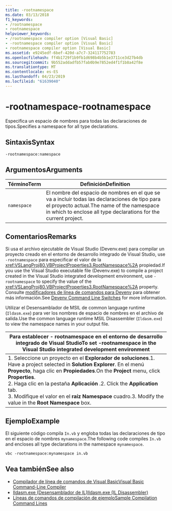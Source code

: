 ```yaml
---
title: -rootnamespace
ms.date: 03/13/2018
f1_keywords:
- /rootnamespace
- rootnamespace
helpviewer_keywords:
- /rootnamespace compiler option [Visual Basic]
- -rootnamespace compiler option [Visual Basic]
- rootnamespace compiler option [Visual Basic]
ms.assetid: e9245edf-6bef-420d-a7c7-324117752783
ms.openlocfilehash: ff4b1729f1b9fb1d698b4b5b1e3711ce3d27b4db
ms.sourcegitcommit: 9b552addadfb57fab0b9e7852ed4f1f1b8a42f8e
ms.translationtype: MT
ms.contentlocale: es-ES
ms.lasthandoff: 04/23/2019
ms.locfileid: "61639040"
---
```

# <a name="-rootnamespace"></a><span data-ttu-id="7fd39-102">-rootnamespace</span><span class="sxs-lookup"><span data-stu-id="7fd39-102">-rootnamespace</span></span>
<span data-ttu-id="7fd39-103">Especifica un espacio de nombres para todas las declaraciones de tipos.</span><span class="sxs-lookup"><span data-stu-id="7fd39-103">Specifies a namespace for all type declarations.</span></span>  
  
## <a name="syntax"></a><span data-ttu-id="7fd39-104">Sintaxis</span><span class="sxs-lookup"><span data-stu-id="7fd39-104">Syntax</span></span>  
  
```  
-rootnamespace:namespace  
```  
  
## <a name="arguments"></a><span data-ttu-id="7fd39-105">Argumentos</span><span class="sxs-lookup"><span data-stu-id="7fd39-105">Arguments</span></span>  
  
|<span data-ttu-id="7fd39-106">Término</span><span class="sxs-lookup"><span data-stu-id="7fd39-106">Term</span></span>|<span data-ttu-id="7fd39-107">Definición</span><span class="sxs-lookup"><span data-stu-id="7fd39-107">Definition</span></span>|  
|---|---|  
|`namespace`|<span data-ttu-id="7fd39-108">El nombre del espacio de nombres en el que se va a incluir todas las declaraciones de tipo para el proyecto actual.</span><span class="sxs-lookup"><span data-stu-id="7fd39-108">The name of the namespace in which to enclose all type declarations for the current project.</span></span>|  
  
## <a name="remarks"></a><span data-ttu-id="7fd39-109">Comentarios</span><span class="sxs-lookup"><span data-stu-id="7fd39-109">Remarks</span></span>  
 <span data-ttu-id="7fd39-110">Si usa el archivo ejecutable de Visual Studio (Devenv.exe) para compilar un proyecto creado en el entorno de desarrollo integrado de Visual Studio, use `-rootnamespace` para especificar el valor de la <xref:VSLangProj80.VBProjectProperties3.RootNamespace%2A> propiedad.</span><span class="sxs-lookup"><span data-stu-id="7fd39-110">If you use the Visual Studio executable file (Devenv.exe) to compile a project created in the Visual Studio integrated development environment, use `-rootnamespace` to specify the value of the <xref:VSLangProj80.VBProjectProperties3.RootNamespace%2A> property.</span></span> <span data-ttu-id="7fd39-111">Consulte [modificadores de línea de comandos para Devenv](/visualstudio/ide/reference/devenv-command-line-switches) para obtener más información.</span><span class="sxs-lookup"><span data-stu-id="7fd39-111">See [Devenv Command Line Switches](/visualstudio/ide/reference/devenv-command-line-switches) for more information.</span></span>  
  
 <span data-ttu-id="7fd39-112">Utilizar el Desensamblador de MSIL de common language runtime (`Ildasm.exe`) para ver los nombres de espacio de nombres en el archivo de salida.</span><span class="sxs-lookup"><span data-stu-id="7fd39-112">Use the common language runtime MSIL Disassembler (`Ildasm.exe`) to view the namespace names in your output file.</span></span>  
  
|<span data-ttu-id="7fd39-113">Para establecer - rootnamespace en el entorno de desarrollo integrado de Visual Studio</span><span class="sxs-lookup"><span data-stu-id="7fd39-113">To set -rootnamespace in the Visual Studio integrated development environment</span></span>|  
|---|  
|<span data-ttu-id="7fd39-114">1.  Seleccione un proyecto en el **Explorador de soluciones**.</span><span class="sxs-lookup"><span data-stu-id="7fd39-114">1.  Have a project selected in **Solution Explorer**.</span></span> <span data-ttu-id="7fd39-115">En el menú **Proyecto**, haga clic en **Propiedades**.</span><span class="sxs-lookup"><span data-stu-id="7fd39-115">On the **Project** menu, click **Properties**.</span></span> <br /><span data-ttu-id="7fd39-116">2.  Haga clic en la pestaña **Aplicación** .</span><span class="sxs-lookup"><span data-stu-id="7fd39-116">2.  Click the **Application** tab.</span></span><br /><span data-ttu-id="7fd39-117">3.  Modifique el valor en el **raíz Namespace** cuadro.</span><span class="sxs-lookup"><span data-stu-id="7fd39-117">3.  Modify the value in the **Root Namespace** box.</span></span>|  
  
## <a name="example"></a><span data-ttu-id="7fd39-118">Ejemplo</span><span class="sxs-lookup"><span data-stu-id="7fd39-118">Example</span></span>  
 <span data-ttu-id="7fd39-119">El siguiente código compila `In.vb` y engloba todas las declaraciones de tipo en el espacio de nombres `mynamespace`.</span><span class="sxs-lookup"><span data-stu-id="7fd39-119">The following code compiles `In.vb` and encloses all type declarations in the namespace `mynamespace`.</span></span>  
  
```console
vbc -rootnamespace:mynamespace in.vb  
```  
  
## <a name="see-also"></a><span data-ttu-id="7fd39-120">Vea también</span><span class="sxs-lookup"><span data-stu-id="7fd39-120">See also</span></span>

- [<span data-ttu-id="7fd39-121">Compilador de línea de comandos de Visual Basic</span><span class="sxs-lookup"><span data-stu-id="7fd39-121">Visual Basic Command-Line Compiler</span></span>](../../../visual-basic/reference/command-line-compiler/index.md)
- [<span data-ttu-id="7fd39-122">Ildasm.exe (Desensamblador de IL)</span><span class="sxs-lookup"><span data-stu-id="7fd39-122">Ildasm.exe (IL Disassembler)</span></span>](../../../framework/tools/ildasm-exe-il-disassembler.md)
- [<span data-ttu-id="7fd39-123">Líneas de comandos de compilación de ejemplo</span><span class="sxs-lookup"><span data-stu-id="7fd39-123">Sample Compilation Command Lines</span></span>](../../../visual-basic/reference/command-line-compiler/sample-compilation-command-lines.md)

